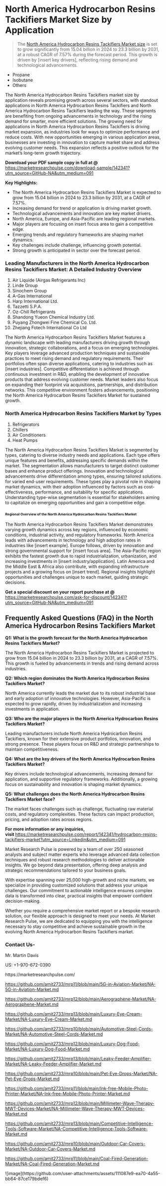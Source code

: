 <h1>North America Hydrocarbon Resins Tackifiers Market&nbsp;Size by Application</h1><blockquote><p>The <a href="https://marketresearchpulse.com/download-sample/142341?utm_source=GitHub-NA&amp;utm_medium=091">North America Hydrocarbon Resins Tackifiers Market size</a> is set to grow significantly from 15.04 billion in 2024 to 23.3 billion by 2031, at a robust CAGR of 7.57% during the forecast period. This growth is driven by [insert key drivers], reflecting rising demand and technological advancements.</p></blockquote><ul><li>Propane<li> Isobutane<li> Others</li></ul><p>The North America Hydrocarbon Resins Tackifiers market size by application reveals promising growth across several sectors, with standout applications in North America Hydrocarbon Resins Tackifiers and North America Hydrocarbon Resins Tackifiers leading the way. These segments are benefiting from ongoing advancements in technology and the rising demand for smarter, more efficient solutions. The growing need for applications in North America Hydrocarbon Resins Tackifiers is driving market expansion, as industries look for ways to optimize performance and reduce costs. With new opportunities emerging in various application areas, businesses are investing in innovation to capture market share and address evolving customer needs. This expansion reflects a positive outlook for the market’s long-term growth trajectory.</p><p><strong>Download your PDF sample copy in full at @ </strong><a href="https://marketresearchpulse.com/download-sample/142341?utm_source=GitHub-NA&amp;utm_medium=091">https://marketresearchpulse.com/download-sample/142341?utm_source=GitHub-NA&amp;utm_medium=091</a></p><p><strong>Key Highlights: </strong></p><ul><li>The North America Hydrocarbon Resins Tackifiers Market is expected to grow from 15.04 billion in 2024 to 23.3 billion by 2031, at a CAGR of 7.57%.</li><li>Increasing demand for trend or application is driving market growth.</li><li>Technological advancements and innovation are key market drivers.</li><li>North America, Europe, and Asia-Pacific are leading regional markets.</li><li>Major players are focusing on insert focus area to gain a competitive edge.</li><li>Emerging trends and regulatory frameworks are shaping market dynamics.</li><li>Key challenges include challenge, influencing growth potential.</li><li>Strong growth is anticipated in sector over the forecast period.</li></ul><h3>Leading Manufacturers in the North America Hydrocarbon Resins Tackifiers Market: A Detailed Industry Overview</h3><ol><li>Air Liquide (Airgas Refrigerants Inc)</li><li>Linde Group</li><li>Sinochem Group</li><li>A-Gas International</li><li>Harp International Ltd.</li><li>Tazzetti S.P.A.</li><li>Oz-Chill Refrigerants</li><li>Shandong Yueon Chemical Industry Ltd.</li><li>Puyang Zhongwei Fine Chemical Co. Ltd.</li><li>Zhejiang Fotech International Co Ltd</li></ol><div class="flex max-w-full flex-col flex-grow"><div class="min-h-8 text-message flex w-full flex-col items-end gap-2 whitespace-normal break-words [.text-message+&amp;]:mt-5" dir="auto" data-message-author-role="assistant" data-message-id="fd8432e4-4910-450d-b182-61b7bfb0a01f" data-message-model-slug="gpt-4o"><div class="flex w-full flex-col gap-1 empty:hidden first:pt-[3px]"><div class="markdown prose w-full break-words dark:prose-invert light"><p>The North America Hydrocarbon Resins Tackifiers Market features a dynamic landscape with leading manufacturers driving growth through innovation, strategic collaborations, and a focus on emerging technologies. Key players leverage advanced production techniques and sustainable practices to meet rising demand and regulatory requirements. Their portfolios often span diverse applications, catering to industries such as [insert industries]. Competitive differentiation is achieved through continuous investment in R&amp;D, enabling the development of innovative products that address evolving customer needs. Market leaders also focus on expanding their footprint via acquisitions, partnerships, and distribution networks. This competitive environment fosters advancements, positioning the North America Hydrocarbon Resins Tackifiers Market for sustained growth.</p></div></div></div></div><h3>North America Hydrocarbon Resins Tackifiers Market by Types</h3><ol><li>Refrigerators<li> Chillers<li> Air Conditioners<li> Heat Pumps</li></ol><div class="flex max-w-full flex-col flex-grow"><div class="min-h-8 text-message flex w-full flex-col items-end gap-2 whitespace-normal break-words [.text-message+&amp;]:mt-5" dir="auto" data-message-author-role="assistant" data-message-id="084470be-0bb7-4664-bddf-5156b4f41249" data-message-model-slug="gpt-4o-mini"><div class="flex w-full flex-col gap-1 empty:hidden first:pt-[3px]"><div class="markdown prose w-full break-words dark:prose-invert light"><p>The North America Hydrocarbon Resins Tackifiers Market is segmented by types, catering to diverse industry needs and applications. Each type offers unique features and benefits, addressing specific demands within the market. The segmentation allows manufacturers to target distinct customer bases and enhance product offerings. Innovation and technological advancements drive differentiation among types, ensuring tailored solutions for varied end-user requirements. These types play a pivotal role in shaping market dynamics, with their adoption influenced by factors such as cost-effectiveness, performance, and suitability for specific applications. Understanding type-wise segmentation is essential for stakeholders aiming to capitalize on emerging opportunities and gain a competitive edge.</p></div></div></div></div><h3><span style="font-size: 11px;">Regional Overview of the North America Hydrocarbon Resins Tackifiers Market</span></h3><div class="flex max-w-full flex-col flex-grow"><div class="min-h-8 text-message flex w-full flex-col items-end gap-2 whitespace-normal break-words [.text-message+&amp;]:mt-5" dir="auto" data-message-author-role="assistant" data-message-id="e9038762-ce64-4e30-91c9-9bd413514231" data-message-model-slug="gpt-4o-mini"><div class="flex w-full flex-col gap-1 empty:hidden first:pt-[3px]"><div class="markdown prose w-full break-words dark:prose-invert light"><p>The North America Hydrocarbon Resins Tackifiers Market demonstrates varying growth dynamics across key regions, influenced by economic conditions, industrial activity, and regulatory frameworks. North America leads with advancements in technology and high adoption rates in industries like [insert example]. Europe follows, driven by innovation and strong governmental support for [insert focus area]. The Asia-Pacific region exhibits the fastest growth due to rapid industrialization, urbanization, and increasing investments in [insert industry/application]. Latin America and the Middle East &amp; Africa also contribute, with expanding infrastructure projects and a growing focus on [insert trend]. Regional insights highlight opportunities and challenges unique to each market, guiding strategic decisions.</p></div></div></div></div><p><strong>Get a special discount on your report purchase at @ </strong><a href="https://marketresearchpulse.com/ask-for-discount/142341?utm_source=GitHub-NA&amp;utm_medium=091">https://marketresearchpulse.com/ask-for-discount/142341?utm_source=GitHub-NA&amp;utm_medium=091</a></p><h2>Frequently Asked Questions (FAQ) in the North America Hydrocarbon Resins Tackifiers Market</h2><p><strong>Q1: What is the growth forecast for the North America Hydrocarbon Resins Tackifiers Market?</strong></p><p>The North America Hydrocarbon Resins Tackifiers Market is projected to grow from 15.04 billion in 2024 to 23.3 billion by 2031, at a CAGR of 7.57%. This growth is fueled by advancements in trends and rising demand across industries.</p><p><strong>Q2: Which region dominates the North America Hydrocarbon Resins Tackifiers Market?</strong></p><p>North America currently leads the market due to its robust industrial base and early adoption of innovative technologies. However, Asia-Pacific is expected to grow rapidly, driven by industrialization and increasing investments in application.</p><p><strong>Q3: Who are the major players in the North America Hydrocarbon Resins Tackifiers Market?</strong></p><p>Leading manufacturers include North America Hydrocarbon Resins Tackifiers, known for their extensive product portfolios, innovation, and strong presence. These players focus on R&amp;D and strategic partnerships to maintain competitiveness.</p><p><strong>Q4: What are the key drivers of the North America Hydrocarbon Resins Tackifiers Market?</strong></p><p>Key drivers include technological advancements, increasing demand for application, and supportive regulatory frameworks. Additionally, a growing focus on sustainability and innovation is shaping market dynamics.</p><p><strong>Q5: What challenges does the North America Hydrocarbon Resins Tackifiers Market face?</strong></p><p>The market faces challenges such as challenge, fluctuating raw material costs, and regulatory complexities. These factors can impact production, pricing, and adoption rates across regions.</p><p><strong>For more information or any inquiries, visit&nbsp;</strong><a href="https://marketresearchpulse.com/report/142341/hydrocarbon-resins-tackifiers-market?utm_source=Linkedin&utm_medium=091">https://marketresearchpulse.com/report/142341/hydrocarbon-resins-tackifiers-market?utm_source=Linkedin&utm_medium=091</a></p><p>Market Research Pulse is powered by a team of over 250 seasoned analysts and subject matter experts who leverage advanced data collection techniques and robust research methodologies to deliver actionable insights. We go beyond data presentation, offering deep analysis and strategic recommendations tailored to your business goals.</p><p>With expertise spanning over 25,000 high-growth and niche markets, we specialize in providing customized solutions that address your unique challenges. Our commitment to actionable intelligence ensures complex data is transformed into clear, practical insights that empower confident decision-making.</p><p>Whether you require a comprehensive market report or a bespoke research solution, our flexible approach is designed to meet your needs. At Market Research Pulse, we are dedicated to equipping you with the intelligence necessary to stay competitive and achieve sustainable growth in the evolving North America Hydrocarbon Resins Tackifiers market.</p><h3><strong>Contact Us-</strong></h3><p>Mr. Martin Davis</p><p>US: +1-970-672-0390</p><p>https://marketresearchpulse.com/</p><p><a href="https://github.com/amit2733/mrp11/blob/main/5G-in-Aviation-Market/NA-5G-in-Aviation-Market.md">https://github.com/amit2733/mrp11/blob/main/5G-in-Aviation-Market/NA-5G-in-Aviation-Market.md</a></p><p><a href="https://github.com/amit2733/mrp12/blob/main/Aerographene-Market/NA-Aerographene-Market.md">https://github.com/amit2733/mrp12/blob/main/Aerographene-Market/NA-Aerographene-Market.md</a></p><p><a href="https://github.com/amit2733/mrp13/blob/main/Luxury-Eye-Cream-Market/NA-Luxury-Eye-Cream-Market.md">https://github.com/amit2733/mrp13/blob/main/Luxury-Eye-Cream-Market/NA-Luxury-Eye-Cream-Market.md</a></p><p><a href="https://github.com/amit2733/mrp10/blob/main/Automotive-Steel-Cords-Market/NA-Automotive-Steel-Cords-Market.md">https://github.com/amit2733/mrp10/blob/main/Automotive-Steel-Cords-Market/NA-Automotive-Steel-Cords-Market.md</a></p><p><a href="https://github.com/amit2733/mrp12/blob/main/Luxury-Dog-Food-Market/NA-Luxury-Dog-Food-Market.md">https://github.com/amit2733/mrp12/blob/main/Luxury-Dog-Food-Market/NA-Luxury-Dog-Food-Market.md</a></p><p><a href="https://github.com/amit2733/mrp13/blob/main/Leaky-Feeder-Amplifier-Market/NA-Leaky-Feeder-Amplifier-Market.md">https://github.com/amit2733/mrp13/blob/main/Leaky-Feeder-Amplifier-Market/NA-Leaky-Feeder-Amplifier-Market.md</a></p><p><a href="https://github.com/amit2733/mrp10/blob/main/Pet-Eye-Drops-Market/NA-Pet-Eye-Drops-Market.md">https://github.com/amit2733/mrp10/blob/main/Pet-Eye-Drops-Market/NA-Pet-Eye-Drops-Market.md</a></p><p><a href="https://github.com/amit2733/mrp11/blob/main/Ink-free-Mobile-Photo-Printer-Market/NA-Ink-free-Mobile-Photo-Printer-Market.md">https://github.com/amit2733/mrp11/blob/main/Ink-free-Mobile-Photo-Printer-Market/NA-Ink-free-Mobile-Photo-Printer-Market.md</a></p><p><a href="https://github.com/amit2733/mrp12/blob/main/Millimeter-Wave-Therapy-MWT-Devices-Market/NA-Millimeter-Wave-Therapy-MWT-Devices-Market.md">https://github.com/amit2733/mrp12/blob/main/Millimeter-Wave-Therapy-MWT-Devices-Market/NA-Millimeter-Wave-Therapy-MWT-Devices-Market.md</a></p><p><a href="https://github.com/amit2733/mrp13/blob/main/Competitive-Intelligence-Tools-Software-Market/NA-Competitive-Intelligence-Tools-Software-Market.md">https://github.com/amit2733/mrp13/blob/main/Competitive-Intelligence-Tools-Software-Market/NA-Competitive-Intelligence-Tools-Software-Market.md</a></p><p><a href="https://github.com/amit2733/mrp10/blob/main/Outdoor-Car-Covers-Market/NA-Outdoor-Car-Covers-Market.md">https://github.com/amit2733/mrp10/blob/main/Outdoor-Car-Covers-Market/NA-Outdoor-Car-Covers-Market.md</a></p><p><a href="https://github.com/amit2733/mrp11/blob/main/Coal-Fired-Generation-Market/NA-Coal-Fired-Generation-Market.md">https://github.com/amit2733/mrp11/blob/main/Coal-Fired-Generation-Market/NA-Coal-Fired-Generation-Market.md</a></p>
![image](https://github.com/user-attachments/assets/111087e9-ea70-4a55-bb64-87ce179bdef6)
